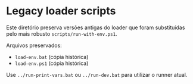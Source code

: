 # Legacy loader scripts

Este diretório preserva versões antigas do loader que foram substituídas pelo mais robusto `scripts/run-with-env.ps1`.

Arquivos preservados:

- `load-env.bat` (cópia histórica)
- `load-env.ps1` (cópia histórica)

Use `../run-print-vars.bat` ou `../run-dev.bat` para utilizar o runner atual.
